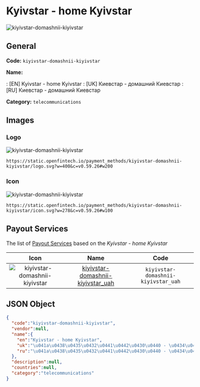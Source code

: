 
# Kyivstar - home Kyivstar 
![kiyivstar-domashnii-kiyivstar](https://static.openfintech.io/payment_methods/kiyivstar-domashnii-kiyivstar/logo.svg?w=400&c=v0.59.26#w200)  

## General 
**Code:** `kiyivstar-domashnii-kiyivstar` 
 
**Name:** 
 
:	[EN] Kyivstar - home Kyivstar 
:	[UK] Киевстар - домашний Киевстар 
:	[RU] Киевстар - домашний Киевстар 
 
**Category:** `telecommunications` 
 

## Images 

### Logo 
![kiyivstar-domashnii-kiyivstar](https://static.openfintech.io/payment_methods/kiyivstar-domashnii-kiyivstar/logo.svg?w=400&c=v0.59.26#w200)  

```
https://static.openfintech.io/payment_methods/kiyivstar-domashnii-kiyivstar/logo.svg?w=400&c=v0.59.26#w200
```  

### Icon 
![kiyivstar-domashnii-kiyivstar](https://static.openfintech.io/payment_methods/kiyivstar-domashnii-kiyivstar/icon.svg?w=278&c=v0.59.26#w100)  

```
https://static.openfintech.io/payment_methods/kiyivstar-domashnii-kiyivstar/icon.svg?w=278&c=v0.59.26#w100
```  

## Payout Services 
 
The list of [Payout Services](/payout-services/) based on the _Kyivstar - home Kyivstar_ 

|Icon|Name|Code| 
|:---:|:---:|:---:| 
|![kiyivstar-domashnii-kiyivstar](https://static.openfintech.io/payout_methods/kiyivstar-domashnii-kiyivstar/icon.png?w=278&c=v0.59.26#w40) |[kiyivstar-domashnii-kiyivstar_uah](/payout-services/kiyivstar-domashnii-kiyivstar_uah/)|`kiyivstar-domashnii-kiyivstar_uah`| 
 

## JSON Object 

```json
{
  "code":"kiyivstar-domashnii-kiyivstar",
  "vendor":null,
  "name":{
    "en":"Kyivstar - home Kyivstar",
    "uk":"\u041a\u0438\u0435\u0432\u0441\u0442\u0430\u0440 - \u0434\u043e\u043c\u0430\u0448\u043d\u0438\u0439 \u041a\u0438\u0435\u0432\u0441\u0442\u0430\u0440",
    "ru":"\u041a\u0438\u0435\u0432\u0441\u0442\u0430\u0440 - \u0434\u043e\u043c\u0430\u0448\u043d\u0438\u0439 \u041a\u0438\u0435\u0432\u0441\u0442\u0430\u0440"
  },
  "description":null,
  "countries":null,
  "category":"telecommunications"
}
```  
